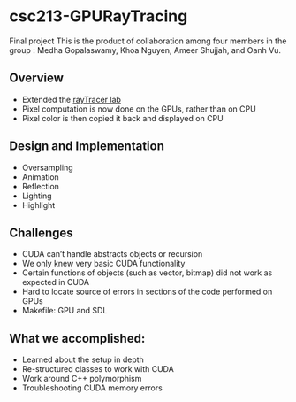 # csc213-GPURayTracing
Final project
This is the product of collaboration among four members in the group : Medha Gopalaswamy, Khoa Nguyen, Ameer Shujjah, and Oanh Vu.

## Overview
- Extended the [rayTracer lab](http://http://www.cs.grinnell.edu/~curtsinger/teaching/2016S/CSC213/labs/raytracer/)
- Pixel computation is now done on the GPUs, rather than on CPU
- Pixel color is then copied it back and displayed on CPU

## Design and Implementation
- Oversampling
- Animation
- Reflection 
- Lighting 
- Highlight

## Challenges
- CUDA can’t handle abstracts objects or recursion
- We only knew very basic CUDA functionality
- Certain functions of objects (such as vector, bitmap) did not work as expected in CUDA
- Hard to locate source of errors in sections of the code performed on GPUs
- Makefile: GPU and SDL

## What we accomplished:
- Learned about the setup in depth
- Re-structured classes to work with CUDA
- Work around C++ polymorphism
- Troubleshooting CUDA memory errors


